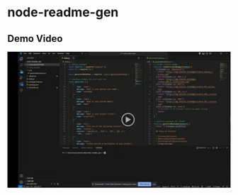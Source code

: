 # node-readme-gen

## Demo Video

[![Demo video](./Assets/Screenshot.png)](https://drive.google.com/file/d/1ipLNyjj7o60iZ9ddwd9D2_-PFC9AYJ2d/view)